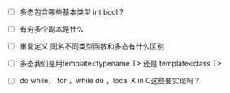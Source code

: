 - [ ] 多态包含哪些基本类型 int bool ?
- [ ] 有穷多个副本是什么
- [ ] 重复定义 同名不同类型函数和多态有什么区别
- [ ] 多态我们是用template\<typename T\> 还是 template\<class T\>
- [ ] do while， for ，while do ，local X in C这些要实现吗？
 